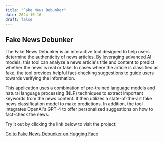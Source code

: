 ```yaml
---
title: "Fake News Debunker"
date: 2024-10-16
draft: false
---
```


## Fake News Debunker

The Fake News Debunker is an interactive tool designed to help users determine the authenticity of news articles. By leveraging advanced AI models, this tool can analyze a news article's title and content to predict whether the news is real or fake. In cases where the article is classified as fake, the tool provides helpful fact-checking suggestions to guide users towards verifying the information.

This application uses a combination of pre-trained language models and natural language processing (NLP) techniques to extract important keywords from the news content. It then utilizes a state-of-the-art fake news classification model to make predictions. In addition, the tool integrates OpenAI's GPT-4 to offer personalized suggestions on how to fact-check the news.

Try it out by clicking the link below to visit the project:

[Go to Fake News Debunker on Hugging Face](https://huggingface.co/spaces/your-username/fake-news-debunker)

